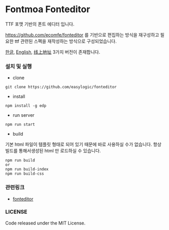 Fontmoa Fonteditor
==========

TTF 포맷 기반의 폰트 에디터 입니다. 

https://github.com/ecomfe/fonteditor 를 기반으로 편집하는 방식을 재구성하고 필요한 ttf  관련된 스펙을 재작성하는 방식으로 구성되었습니다. 

[한글](http://www.fontmoa.com/editor/release/simple.html), [English](http://www.fontmoa.com/editor/release/simple-en.html), [线上地址](http://www.fontmoa.com/editor/release/simple-cn.html)  3가지 버전이 존재합니다. 


### 설치 및 실행 

* clone

```
git clone https://github.com/easylogic/fonteditor
```

* install 

```
npm install -g edp 
```

* run server 

```
npm run start 
```

* build 

기본 html 파일이 템플릿 형태로 되어 있기 때문에  바로 사용하실 수가 없습니다. 항상 빌드를 통해서생성된 html 만 로드하실 수 있습니다. 

```
npm run build 
or
npm run build-index
npm run build-css 

```

### 관련링크 

* [fonteditor](https://github.com/ecomfe/fonteditor)


### LICENSE 

Code released under the MIT License. 

